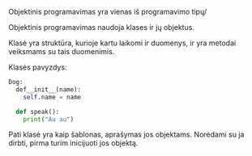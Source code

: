 Objektinis programavimas yra vienas iš programavimo tipų/ 

Objektinis programavimas naudoja klases ir jų objektus.

Klasė yra struktūra, kurioje kartu laikomi ir duomenys, ir yra metodai veiksmams su tais duomenimis.

Klasės pavyzdys:

```python
Dog:
  def__init__(name):
    self.name = name

  def speak():
    print("Au au")

```

Pati klasė yra kaip šablonas, aprašymas jos objektams. Norėdami su ja dirbti, pirma turim inicijuoti jos objektą. 
